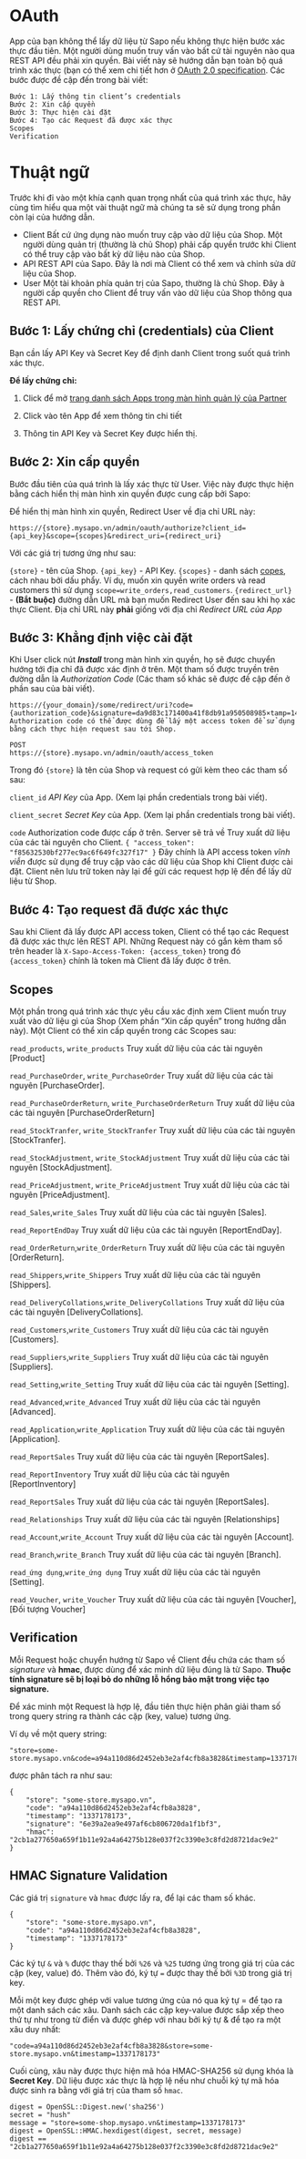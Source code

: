 # OAuth
App của bạn không thể lấy dữ liệu từ Sapo nếu không thực hiện bước xác thực đầu tiên. Một người dùng muốn truy vấn vào bất cứ tài nguyên nào qua REST API đều phải xin quyền. Bài viết này sẽ hướng dẫn bạn toàn bộ quá trình xác thực (bạn có thể xem chi tiết hơn ở [OAuth 2.0 specification](https://tools.ietf.org/html/rfc6749).
Các bước được đề cập đến trong bài viết:
```
Bước 1: Lấy thông tin client’s credentials
Bước 2: Xin cấp quyền
Bước 3: Thực hiện cài đặt
Bước 4: Tạo các Request đã được xác thực
Scopes
Verification
```
# Thuật ngữ
Trước khi đi vào một khía cạnh quan trọng nhất của quá trình xác thực, hãy cùng tìm hiểu qua một vài thuật ngữ mà chúng ta sẽ sử dụng trong phần còn lại của hướng dẫn.

* Client
Bất cứ ứng dụng nào muốn truy cập vào dữ liệu của Shop. Một người dùng quản trị (thường là chủ Shop) phải cấp quyền trước khi Client có thể truy cập vào bất kỳ dữ liệu nào của Shop.
* API
REST API của Sapo. Đây là nơi mà Client có thể xem và chỉnh sửa dữ liệu của Shop.
* User
Một tài khoản phía quản trị của Sapo, thường là chủ Shop. Đây à người cấp quyền cho Client để truy vấn vào dữ liệu của Shop thông qua REST API.
## Bước 1: Lấy chứng chỉ (credentials) của Client
Bạn cần lấy API Key và Secret Key để định danh Client trong suốt quá trình xác thực.

**Để lấy chứng chỉ:**

1. Click để mở [trang danh sách Apps trong màn hình quản lý của Partner](https://developers.sapo.vn/services/partners/auth?returnUrl=%2Fservices%2Fpartners%2Fapi_clients)

2. Click vào tên App để xem thông tin chi tiết

3. Thông tin API Key và Secret Key được hiển thị.

## Bước 2: Xin cấp quyền
Bước đầu tiên của quá trình là lấy xác thực từ User. Việc này được thực hiện bằng cách hiển thị màn hình xin quyền được cung cấp bởi Sapo:

Để hiển thị màn hình xin quyền, Redirect User về địa chỉ URL này:
```
https://{store}.mysapo.vn/admin/oauth/authorize?client_id={api_key}&scope={scopes}&redirect_uri={redirect_uri}

```
Với các giá trị tương ứng như sau:

`{store}` - tên của Shop.
`{api_key}` - API Key.
`{scopes}` - danh sách [copes](#Scopes), cách nhau bởi dấu phẩy. Ví dụ, muốn xin quyền write orders và read customers thì sử dụng `scope=write_orders,read_customers`.
`{redirect_url}` - **(Bắt buộc)** đường dẫn URL mà bạn muốn Redirect User đến sau khi họ xác thực Client. Địa chỉ URL này **phải** giống với địa chỉ _Redirect URL của App_
## Bước 3: Khẳng định việc cài đặt
Khi User click nút ***Install*** trong màn hình xin quyền, họ sẽ được chuyển hướng tới địa chỉ đã được xác định ở trên. Một tham số được truyền trên đường dẫn là *Authorization Code* (Các tham số khác sẽ được đề cập đến ở phần sau của bài viết).
```
https://{your_domain}/some/redirect/uri?code={authorization_code}&signature=da9d83c171400a41f8db91a950508985×tamp=1409617544
Authorization code có thể được dùng để lấy một access token để sử dụng bằng cách thực hiện request sau tới Shop.
```
```
POST
https://{store}.mysapo.vn/admin/oauth/access_token
```
Trong đó `{store}` là tên của Shop và request có gửi kèm theo các tham số sau:

`client_id`
*API Key* của App. (Xem lại phần credentials trong bài viết).

`client_secret`
*Secret Key* của App. (Xem lại phần credentials trong bài viết).

`code`
Authorization code được cấp ở trên.
Server sẽ trả về Truy xuất dữ liệu của các tài nguyên cho Client.
`
{
    "access_token": "f85632530bf277ec9ac6f649fc327f17"
}
`
Đây chính là API access token *vĩnh viễn* được sử dụng để truy cập vào các dữ liệu của Shop khi Client được cài đặt. Client nên lưu trữ token này lại để gửi các request hợp lệ đến để lấy dữ liệu từ Shop.

## Bước 4: Tạo request đã được xác thực
Sau khi Client đã lấy được API access token, Client có thể tạo các Request đã được xác thực lên REST API. Những Request này có gắn kèm tham số trên header là `X-Sapo-Access-Token: {access_token}` trong đó `{access_token}` chính là token mà Client đã lấy được ở trên.

<a name="Scopes"></a>
## Scopes

Một phần trong quá trình xác thực yêu cầu xác định xem Client muốn truy xuất vào dữ liệu gì của Shop (Xem phần “Xin cấp quyền” trong hướng dẫn này). Một Client có thể xin cấp quyền trong các Scopes sau:

`read_products`, `write_products`
Truy xuất dữ liệu của các tài nguyên [Product]

`read_PurchaseOrder`, `write_PurchaseOrder`
Truy xuất dữ liệu của các tài nguyên [PurchaseOrder].

`read_PurchaseOrderReturn`, `write_PurchaseOrderReturn`
Truy xuất dữ liệu của các tài nguyên [PurchaseOrderReturn]

`read_StockTranfer`, `write_StockTranfer`
Truy xuất dữ liệu của các tài nguyên [StockTranfer].

`read_StockAdjustment`, `write_StockAdjustment`
Truy xuất dữ liệu của các tài nguyên [StockAdjustment].

`read_PriceAdjustment`, `write_PriceAdjustment`
Truy xuất dữ liệu của các tài nguyên [PriceAdjustment].

`read_Sales`,`write_Sales`
Truy xuất dữ liệu của các tài nguyên [Sales].

`read_ReportEndDay`
Truy xuất dữ liệu của các tài nguyên [ReportEndDay].

`read_OrderReturn`,`write_OrderReturn`
Truy xuất dữ liệu của các tài nguyên [OrderReturn].

`read_Shippers`,`write_Shippers`
Truy xuất dữ liệu của các tài nguyên [Shippers].

`read_DeliveryCollations`,`write_DeliveryCollations`
Truy xuất dữ liệu của các tài nguyên [DeliveryCollations].

`read_Customers`,`write_Customers`
Truy xuất dữ liệu của các tài nguyên [Customers].

`read_Suppliers`,`write_Suppliers`
Truy xuất dữ liệu của các tài nguyên [Suppliers].

`read_Setting`,`write_Setting`
Truy xuất dữ liệu của các tài nguyên [Setting].

`read_Advanced`,`write_Advanced`
Truy xuất dữ liệu của các tài nguyên [Advanced].

`read_Application`,`write_Application`
Truy xuất dữ liệu của các tài nguyên [Application].

`read_ReportSales`
Truy xuất dữ liệu của các tài nguyên [ReportSales].

`read_ReportInventory`
Truy xuất dữ liệu của các tài nguyên [ReportInventory]

`read_ReportSales`
Truy xuất dữ liệu của các tài nguyên [ReportSales].

`read_Relationships`
Truy xuất dữ liệu của các tài nguyên [Relationships]

`read_Account`,`write_Account`
Truy xuất dữ liệu của các tài nguyên [Account].

`read_Branch`,`write_Branch`
Truy xuất dữ liệu của các tài nguyên [Branch].

`read_ứng dụng`,`write_ứng dụng`
Truy xuất dữ liệu của các tài nguyên [Setting].

`read_Voucher`, `write_Voucher`
Truy xuất dữ liệu của các tài nguyên [Voucher],[Đối tượng Voucher]

## Verification
Mỗi Request hoặc chuyển hướng từ Sapo về Client đều chứa các tham số *signature* và **hmac**, được dùng để xác minh dữ liệu đúng là từ Sapo. **Thuộc tính signature sẽ bị loại bỏ do những lỗ hổng bảo mật trong việc tạo signature.**

Để xác minh một Request là hợp lệ, đầu tiên thực hiện phân giải tham số trong query string ra thành các cặp (key, value) tương ứng.

Ví dụ về một query string:
```
"store=some-store.mysapo.vn&code=a94a110d86d2452eb3e2af4cfb8a3828&timestamp=1337178173&signature=6e39a2ea9e497af6cb806720da1f1bf3&hmac=2cb1a277650a659f1b11e92a4a64275b128e037f2c3390e3c8fd2d8721dac9e2"
```
được phân tách ra như sau:
```
{
    "store": "some-store.mysapo.vn",
    "code": "a94a110d86d2452eb3e2af4cfb8a3828",
    "timestamp": "1337178173",
    "signature": "6e39a2ea9e497af6cb806720da1f1bf3",
    "hmac": "2cb1a277650a659f1b11e92a4a64275b128e037f2c3390e3c8fd2d8721dac9e2"
}
```
## HMAC Signature Validation
Các giá trị `signature` và `hmac` được lấy ra, để lại các tham số khác.
```
{
    "store": "some-store.mysapo.vn",
    "code": "a94a110d86d2452eb3e2af4cfb8a3828",
    "timestamp": "1337178173"
}
```
Các ký tự `&` và `%` được thay thế bởi `%26` và `%25` tương ứng trong giá trị của các cặp (key, value) đó. Thêm vào đó, ký tự `=` được thay thế bởi `%3D` trong giá trị key.

Mỗi một key được ghép với value tương ứng của nó qua ký tự = để tạo ra một danh sách các xâu. Danh sách các cặp key-value được sắp xếp theo thứ tự như trong từ điển và được ghép với nhau bởi ký tự & để tạo ra một xâu duy nhất:
```
"code=a94a110d86d2452eb3e2af4cfb8a3828&store=some-store.mysapo.vn&timestamp=1337178173"
```
Cuối cùng, xâu này được thực hiện mã hóa HMAC-SHA256 sử dụng khóa là **Secret Key**. Dữ liệu được xác thực là hợp lệ nếu như chuỗi ký tự mã hóa được sinh ra bằng với giá trị của tham số `hmac`.
```
digest = OpenSSL::Digest.new('sha256')
secret = "hush"
message = "store=some-shop.mysapo.vn&timestamp=1337178173"
digest = OpenSSL::HMAC.hexdigest(digest, secret, message)
digest == "2cb1a277650a659f1b11e92a4a64275b128e037f2c3390e3c8fd2d8721dac9e2"
```

